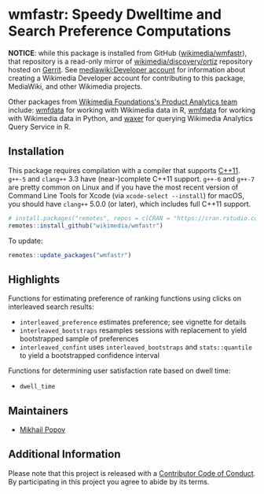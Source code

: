 # wmfastr: Speedy Dwelltime and Search Preference Computations

**NOTICE**: while this package is installed from GitHub ([wikimedia/wmfastr](https://github.com/wikimedia/wmfastr)), that repository is a read-only mirror of [wikimedia/discovery/ortiz](https://gerrit.wikimedia.org/g/wikimedia/discovery/ortiz) repository hosted on [Gerrit](https://www.mediawiki.org/wiki/Gerrit). See [mediawiki:Developer account](https://www.mediawiki.org/wiki/Developer_account) for information about creating a Wikimedia Developer account for contributing to this package, MediaWiki, and other Wikimedia projects.

Other packages from [Wikimedia Foundations's Product Analytics team](https://www.mediawiki.org/wiki/Product_Analytics) include: [wmfdata](https://github.com/wikimedia/wmfdata-r) for working with Wikimedia data in R, [wmfdata](https://github.com/wikimedia/wmfdata-python) for working with Wikimedia data in Python, and [waxer](https://github.com/wikimedia/waxer) for querying Wikimedia Analytics Query Service in R.

## Installation

This package requires compilation with a compiler that supports [C++11](https://en.wikipedia.org/wiki/C%2B%2B11). `g++-5` and `clang++` 3.3 have (near-)complete C++11 support. `g++-6` and `g++-7` are pretty common on Linux and if you have the most recent version of Command Line Tools for Xcode (via `xcode-select --install`) for macOS, you should have `clang++` 5.0.0 (or later), which includes full C++11 support.

```R
# install.packages("remotes", repos = c(CRAN = "https://cran.rstudio.com/"))
remotes::install_github("wikimedia/wmfastr")
```

To update:

```R
remotes::update_packages("wmfastr")
```

## Highlights

Functions for estimating preference of ranking functions using clicks on interleaved search results:
  - `interleaved_preference` estimates preference; see vignette for details
  - `interleaved_bootstraps` resamples sessions with replacement to yield bootstrapped sample of preferences
  - `interleaved_confint` uses `interleaved_bootstraps` and `stats::quantile` to yield a bootstrapped confidence interval

Functions for determining user satisfaction rate based on dwell time:
  - `dwell_time`

## Maintainers

- [Mikhail Popov](https://meta.wikimedia.org/wiki/User:MPopov_(WMF))

## Additional Information

Please note that this project is released with a [Contributor Code of Conduct](CONDUCT.md). By participating in this project you agree to abide by its terms.
